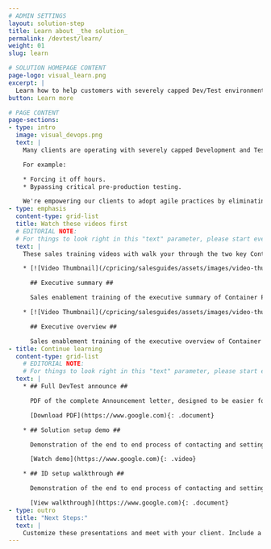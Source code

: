 ```yaml
---
# ADMIN SETTINGS
layout: solution-step
title: Learn about _the solution_
permalink: /devtest/learn/
weight: 01
slug: learn

# SOLUTION HOMEPAGE CONTENT
page-logo: visual_learn.png
excerpt: |
  Learn how to help customers with severely capped Dev/Test environments expand their capacity by alleviating cost limitations. Alleviating costs will allow developers to increase productivity and leverage modern, agile, DevOps on Z.
button: Learn more

# PAGE CONTENT
page-sections:
- type: intro
  image: visual_devops.png
  text: |
    Many clients are operating with severely capped Development and Test environments compromising best practices.

    For example:

    * Forcing it off hours.
    * Bypassing critical pre-production testing.

    We're empowering our clients to adopt agile practices by eliminating the fear of cost increase.
- type: emphasis
  content-type: grid-list
  title: Watch these videos first
  # EDITORIAL NOTE:
  # For things to look right in this "text" parameter, please start every video item with a new list item ("*"), a linked video thumbnail with a ".video-thumb" class ({": .video-thumb}"), an h2 title ("## Title Here ##"), and indenting each line for the video item with two spaces.
  text: |
    These sales training videos with walk your through the two key Container Pricing presentations you would give your clients.

    * [![Video Thumbnail](/cpricing/salesguides/assets/images/video-thumb.png)](https://example.com){: .video-thumb}

      ## Executive summary ##

      Sales enablement training of the executive summary of Container Pricing for IBM Z.

    * [![Video Thumbnail](/cpricing/salesguides/assets/images/video-thumb.png)](https://example.com){: .video-thumb}

      ## Executive overview ##

      Sales enablement training of the executive overview of Container Pricing for IBM Z.
- title: Continue learning
  content-type: grid-list
    # EDITORIAL NOTE:
    # For things to look right in this "text" parameter, please start every video item with a new list item ("*"), an h2 title ("## Title Here ##"), and indenting each line for the video item with two spaces. Any links can have a document-type icon if you add the doc-type link ("{: .document}"), see README for more documentation.
  text: |
    * ## Full DevTest announce ##

      PDF of the complete Announcement letter, designed to be easier for clients to read.

      [Download PDF](https://www.google.com){: .document}

    * ## Solution setup demo ##

      Demonstration of the end to end process of contacting and setting up an solution in a dedicated LPAR.

      [Watch demo](https://www.google.com){: .video}

    * ## ID setup walkthrough ##

      Demonstration of the end to end process of contacting and setting up an solution in a dedidcated LPAR.

      [View walkthrough](https://www.google.com){: .document}
- type: outro
  title: "Next Steps:"
  text: |
    Customize these presentations and meet with your client. Include a senior representation from development who understands the pain points caused by severely capped DevTest environments.
---
```

